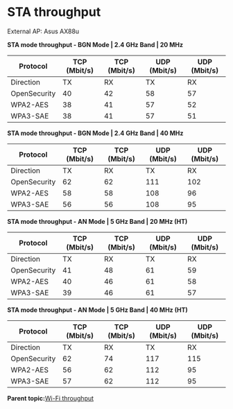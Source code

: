 # STA throughput

External AP: Asus AX88u

**STA mode throughput - BGN Mode | 2.4 GHz Band | 20 MHz**

|Protocol|TCP \(Mbit/s\)|TCP \(Mbit/s\)|UDP \(Mbit/s\)|UDP \(Mbit/s\)|
|--------|--------------|--------------|--------------|--------------|
|Direction|TX|RX|TX|RX|
|OpenSecurity|40|42|58|57|
|WPA2-AES|38|41|57|52|
|WPA3-SAE|38|41|57|51|


**STA mode throughput - BGN Mode | 2.4 GHz Band | 40 MHz**

|Protocol|TCP \(Mbit/s\)|TCP \(Mbit/s\)|UDP \(Mbit/s\)|UDP \(Mbit/s\)|
|--------|--------------|--------------|--------------|--------------|
|Direction|TX|RX|TX|RX|
|OpenSecurity|62|62|111|102|
|WPA2-AES|58|58|108|96|
|WPA3-SAE|56|56|108|95|


**STA mode throughput - AN Mode | 5 GHz Band | 20 MHz (HT)**

|Protocol|TCP \(Mbit/s\)|TCP \(Mbit/s\)|UDP \(Mbit/s\)|UDP \(Mbit/s\)|
|--------|--------------|--------------|--------------|--------------|
|Direction|TX|RX|TX|RX|
|OpenSecurity|41|48|61|59|
|WPA2-AES|40|46|61|58|
|WPA3-SAE|39|46|61|57|


**STA mode throughput - AN Mode | 5 GHz Band | 40 MHz (HT)**

|Protocol|TCP \(Mbit/s\)|TCP \(Mbit/s\)|UDP \(Mbit/s\)|UDP \(Mbit/s\)|
|--------|--------------|--------------|--------------|--------------|
|Direction|TX|RX|TX|RX|
|OpenSecurity|62|74|117|115|
|WPA2-AES|56|62|112|95|
|WPA3-SAE|57|62|112|95|

**Parent topic:**[Wi-Fi throughput](../topics/wi-fi_throughput_01.md)

